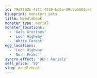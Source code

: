 ```yaml
---
id: 79d2f52b-43f1-4039-bd6a-09c5b5501bef
blueprint: monsters_pets
title: Needlebeak
monster_type: aerial
monster_locations:
  - 'Gato Grottoes'
  - 'Luon Highway'
  - 'White Forest'
egg_locations:
  - 'Luon Highway'
  - 'Norn Peaks'
syncro_effect: 'DEF: Aerials'
sell_price: '50'
slug: needlebeak
---
```

